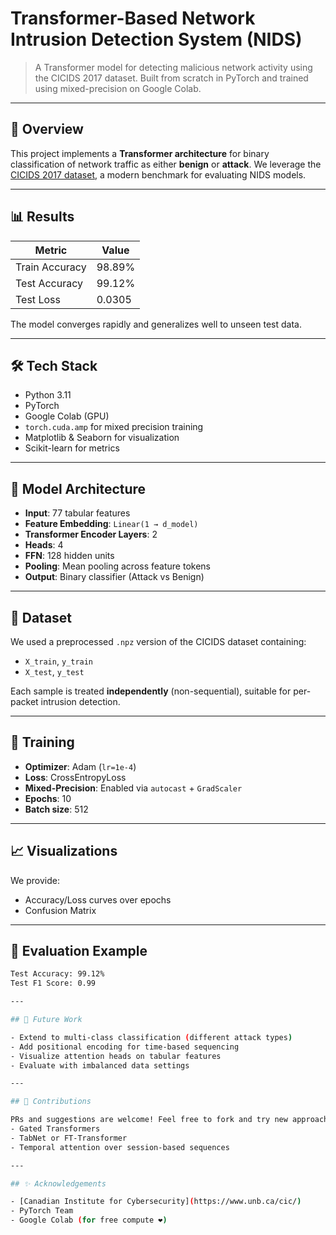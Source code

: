 # Transformer-Based Network Intrusion Detection System (NIDS)

> A Transformer model for detecting malicious network activity using the CICIDS 2017 dataset. Built from scratch in PyTorch and trained using mixed-precision on Google Colab.

---

## 🧠 Overview

This project implements a **Transformer architecture** for binary classification of network traffic as either **benign** or **attack**. We leverage the [CICIDS 2017 dataset](https://www.unb.ca/cic/datasets/ids-2017.html), a modern benchmark for evaluating NIDS models.

---

## 📊 Results

| Metric         | Value   |
|----------------|---------|
| Train Accuracy | 98.89%  |
| Test Accuracy  | 99.12%  |
| Test Loss      | 0.0305  |

The model converges rapidly and generalizes well to unseen test data.

---

## 🛠️ Tech Stack

- Python 3.11
- PyTorch
- Google Colab (GPU)
- `torch.cuda.amp` for mixed precision training
- Matplotlib & Seaborn for visualization
- Scikit-learn for metrics

---

## 🧱 Model Architecture

- **Input**: 77 tabular features
- **Feature Embedding**: `Linear(1 → d_model)`
- **Transformer Encoder Layers**: 2
- **Heads**: 4
- **FFN**: 128 hidden units
- **Pooling**: Mean pooling across feature tokens
- **Output**: Binary classifier (Attack vs Benign)

---

## 📁 Dataset

We used a preprocessed `.npz` version of the CICIDS dataset containing:
- `X_train`, `y_train`
- `X_test`, `y_test`

Each sample is treated **independently** (non-sequential), suitable for per-packet intrusion detection.

---

## 🚀 Training

- **Optimizer**: Adam (`lr=1e-4`)
- **Loss**: CrossEntropyLoss
- **Mixed-Precision**: Enabled via `autocast` + `GradScaler`
- **Epochs**: 10
- **Batch size**: 512

---

## 📈 Visualizations

We provide:
- Accuracy/Loss curves over epochs
- Confusion Matrix

---

## 🧪 Evaluation Example

```bash
Test Accuracy: 99.12%
Test F1 Score: 0.99

---

## 🔮 Future Work

- Extend to multi-class classification (different attack types)
- Add positional encoding for time-based sequencing
- Visualize attention heads on tabular features
- Evaluate with imbalanced data settings

---

## 🤝 Contributions

PRs and suggestions are welcome! Feel free to fork and try new approaches like:
- Gated Transformers
- TabNet or FT-Transformer
- Temporal attention over session-based sequences

---

## ✨ Acknowledgements

- [Canadian Institute for Cybersecurity](https://www.unb.ca/cic/)
- PyTorch Team
- Google Colab (for free compute ❤️)

